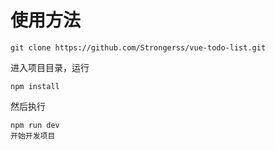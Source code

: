 # 使用方法
```
git clone https://github.com/Strongerss/vue-todo-list.git
```
进入项目目录，运行
```
npm install
```
然后执行
```
npm run dev
开始开发项目

